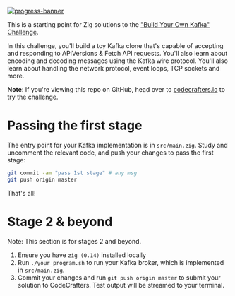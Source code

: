 [![progress-banner](https://backend.codecrafters.io/progress/kafka/285a81a3-af89-4d86-bb7e-51a2520c3465)](https://app.codecrafters.io/users/codecrafters-bot?r=2qF)

This is a starting point for Zig solutions to the
["Build Your Own Kafka" Challenge](https://codecrafters.io/challenges/kafka).

In this challenge, you'll build a toy Kafka clone that's capable of accepting
and responding to APIVersions & Fetch API requests. You'll also learn about
encoding and decoding messages using the Kafka wire protocol. You'll also learn
about handling the network protocol, event loops, TCP sockets and more.

**Note**: If you're viewing this repo on GitHub, head over to
[codecrafters.io](https://codecrafters.io) to try the challenge.

# Passing the first stage

The entry point for your Kafka implementation is in `src/main.zig`. Study and
uncomment the relevant code, and push your changes to pass the first stage:

```sh
git commit -am "pass 1st stage" # any msg
git push origin master
```

That's all!

# Stage 2 & beyond

Note: This section is for stages 2 and beyond.

1. Ensure you have `zig (0.14)` installed locally
1. Run `./your_program.sh` to run your Kafka broker, which is implemented in
   `src/main.zig`.
1. Commit your changes and run `git push origin master` to submit your solution
   to CodeCrafters. Test output will be streamed to your terminal.
